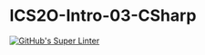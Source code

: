 # ICS2O-Intro-03-CSharp

[![GitHub's Super Linter](https://github.com/CristianoSellitto/ICS2O-Intro-03-CSharp/workflows/GitHub's%20Super%20Linter/badge.svg)](https://github.com/CristianoSellitto/ICS2O-Intro-03-CSharp/actions)
